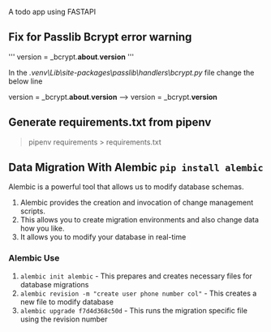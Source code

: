 A todo app using FASTAPI

## Fix for Passlib Bcrypt error warning

'''
version = \_bcrypt.**about**.**version**
'''

In the _.venv\Lib\site-packages\passlib\handlers\bcrypt.py_ file change the below line

version = \_bcrypt.**about**.**version**
-->
version = \_bcrypt.**version**

## Generate requirements.txt from pipenv
> pipenv requirements > requirements.txt

## Data Migration With Alembic `pip install alembic`
Alembic is a powerful tool that allows us to modify database schemas.
1. Alembic provides the creation and invocation of change management scripts.
1. This allows you to create migration environments and also change data how you like.
1. It allows you to modify your database in real-time

### Alembic Use
1. `alembic init alembic` - This prepares and creates necessary files for database migrations
1. `alembic revision -m "create user phone number col"` - This creates a new file to modify database
1.  `alembic upgrade f7d4d368c50d` - This runs the migration specific file using the revision number